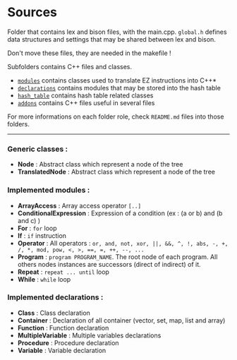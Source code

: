 Sources
=======

Folder that contains lex and bison files, with the main.cpp. `global.h` defines data structures and settings that may be shared between lex and bison.

Don't move these files, they are needed in the makefile !

Subfolders contains C++ files and classes.

+ [`modules`](modules) contains classes used to translate EZ instructions into C++*
+ [`declarations`](declarations) contains modules that may be stored into the hash table
+ [`hash_table`](hash_table) contains hash table related classes
+ [`addons`](addons) contains C++ files useful in several files

For more informations on each folder role, check `README.md` files into those folders.

-----

### Generic classes :
 + **Node** : Abstract class which represent a node of the tree
 + **TranslatedNode** : Abstract class which represent a node of the tree

### Implemented modules :
 + **ArrayAccess** : Array access operator `[..]`
 + **ConditionalExpression** : Expression of a condition (ex : (a or b) and (b and c) )
 + **For** : `for` loop
 + **If** : `if` instruction
 + **Operator** : All operators : `or, and, not, xor, ||, &&, ^, !, abs, -, +, /, *, mod, pow, <, >, ==, =, ++, --, ...`
 + **Program** : `program PROGRAM_NAME`. The root node of each program. All others nodes instances are successors (direct of indirect) of it.
 + **Repeat** : `repeat ... until` loop
 + **While** : `while` loop

### Implemented declarations :
 + **Class** : Class declaration
 + **Container** : Declaration of all container (vector, set, map, list and array)
 + **Function** : Function declaration
 + **MultipleVariable** : Multiple variables declarations
 + **Procedure** : Procedure declaration
 + **Variable** : Variable declaration